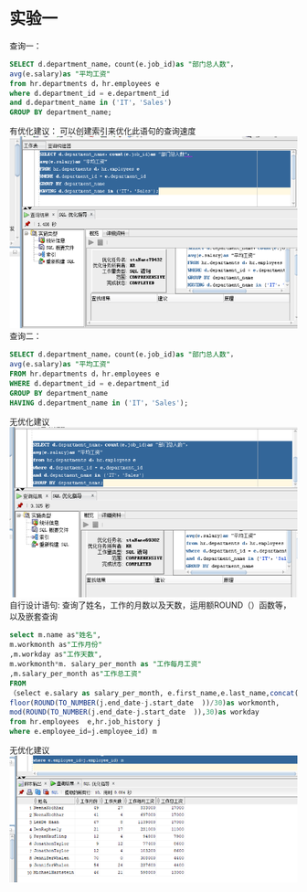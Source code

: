 # 实验一
查询一：
```sql
SELECT d.department_name，count(e.job_id)as "部门总人数"，
avg(e.salary)as "平均工资"
from hr.departments d，hr.employees e
where d.department_id = e.department_id
and d.department_name in ('IT'，'Sales')
GROUP BY department_name;
```
有优化建议：
可以创建索引来优化此语句的查询速度
![binaryTree]( https://github.com/Ryanaa/oracle/blob/master/web/images/hehe.png)
查询二：
```sql
SELECT d.department_name，count(e.job_id)as "部门总人数"，
avg(e.salary)as "平均工资"
FROM hr.departments d，hr.employees e
WHERE d.department_id = e.department_id
GROUP BY department_name
HAVING d.department_name in ('IT'，'Sales');
```
无优化建议
![binaryTree]( https://github.com/Ryanaa/oracle/blob/master/web/images/xixi.png)
自行设计语句:
查询了姓名，工作的月数以及天数，运用额ROUND（）函数等，以及嵌套查询
```sql
select m.name as"姓名",
m.workmonth as"工作月份"
,m.workday as"工作天数", 
m.workmonth*m. salary_per_month as "工作每月工资"
,m.salary_per_month as"工作总工资"
FROM
（select e.salary as salary_per_month, e.first_name,e.last_name,concat(e.first_name,e.last_name)AS name,j.start_date,j.end_date,
floor(ROUND(TO_NUMBER(j.end_date-j.start_date  ))/30)as workmonth,
mod(ROUND(TO_NUMBER(j.end_date-j.start_date  )),30)as workday
from hr.employees  e,hr.job_history j
where e.employee_id=j.employee_id) m

```
无优化建议
![binaryTree]( https://github.com/Ryanaa/oracle/blob/master/web/images/lolo.png)